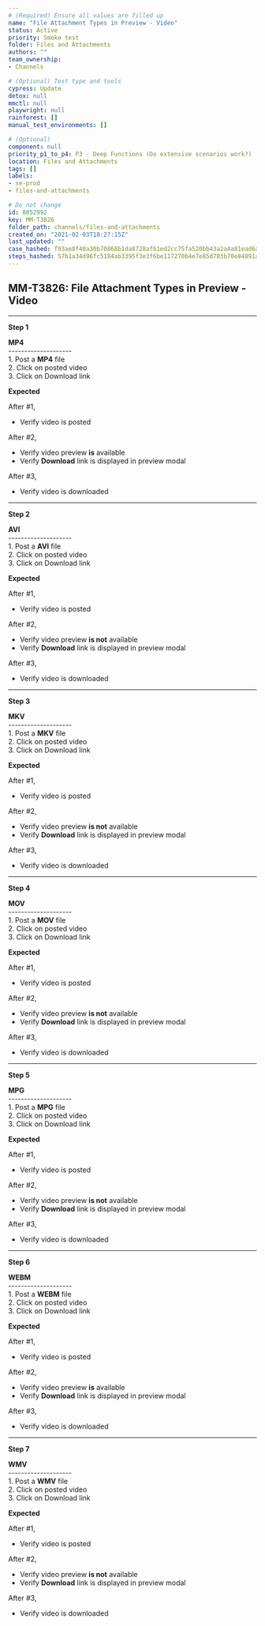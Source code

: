 ```yaml
---
# (Required) Ensure all values are filled up
name: "File Attachment Types in Preview - Video"
status: Active
priority: Smoke test
folder: Files and Attachments
authors: ""
team_ownership: 
- Channels

# (Optional) Test type and tools
cypress: Update
detox: null
mmctl: null
playwright: null
rainforest: []
manual_test_environments: []

# (Optional)
component: null
priority_p1_to_p4: P3 - Deep Functions (Do extensive scenarios work?)
location: Files and Attachments
tags: []
labels: 
- se-prod
- files-and-attachments

# Do not change
id: 8852992
key: MM-T3826
folder_path: channels/files-and-attachments
created_on: "2021-02-03T18:27:15Z"
last_updated: ""
case_hashed: f93ae8f40a30b70868b1da8728afb1ed2cc75fa520bb43a2a4a81ead6a13ecf05bd3cea7d331998edbc1e3060820233d
steps_hashed: 57b1a34d96fc5184ab3395f3e3f6be117270b4e7e85d703b70e84891a62938aacae4ba1a0d3fea728bb6ee42e3984f3d
---
```


## MM-T3826: File Attachment Types in Preview - Video

---

**Step 1**

**MP4**\
\--------------------\
1\. Post a **MP4** file\
2\. Click on posted video\
3\. Click on Download link

**Expected**

After #1,

- Verify video is posted

After #2,

- Verify video preview **is** available
- Verify **Download** link is displayed in preview modal

After #3,

- Verify video is downloaded

---

**Step 2**

**AVI**\
\--------------------\
1\. Post a **AVI** file\
2\. Click on posted video\
3\. Click on Download link

**Expected**

After #1,

- Verify video is posted

After #2,

- Verify video preview **is not** available
- Verify **Download** link is displayed in preview modal

After #3,

- Verify video is downloaded

---

**Step 3**

**MKV**\
\--------------------\
1\. Post a **MKV** file\
2\. Click on posted video\
3\. Click on Download link

**Expected**

After #1,

- Verify video is posted

After #2,

- Verify video preview **is not** available
- Verify **Download** link is displayed in preview modal

After #3,

- Verify video is downloaded

---

**Step 4**

**MOV**\
\--------------------\
1\. Post a **MOV** file\
2\. Click on posted video\
3\. Click on Download link

**Expected**

After #1,

- Verify video is posted

After #2,

- Verify video preview **is not** available
- Verify **Download** link is displayed in preview modal

After #3,

- Verify video is downloaded

---

**Step 5**

**MPG**\
\--------------------\
1\. Post a **MPG** file\
2\. Click on posted video\
3\. Click on Download link

**Expected**

After #1,

- Verify video is posted

After #2,

- Verify video preview **is not** available
- Verify **Download** link is displayed in preview modal

After #3,

- Verify video is downloaded

---

**Step 6**

**WEBM**\
\--------------------\
1\. Post a **WEBM** file\
2\. Click on posted video\
3\. Click on Download link

**Expected**

After #1,

- Verify video is posted

After #2,

- Verify video preview **is** available
- Verify **Download** link is displayed in preview modal

After #3,

- Verify video is downloaded

---

**Step 7**

**WMV**\
\--------------------\
1\. Post a **WMV** file\
2\. Click on posted video\
3\. Click on Download link

**Expected**

After #1,

- Verify video is posted

After #2,

- Verify video preview **is not** available
- Verify **Download** link is displayed in preview modal

After #3,

- Verify video is downloaded
